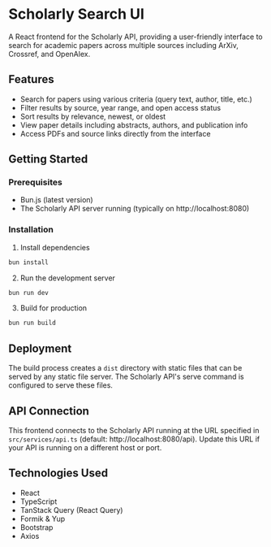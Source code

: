 # Scholarly Search UI

A React frontend for the Scholarly API, providing a user-friendly interface to search for academic papers across multiple sources including ArXiv, Crossref, and OpenAlex.

## Features

- Search for papers using various criteria (query text, author, title, etc.)
- Filter results by source, year range, and open access status
- Sort results by relevance, newest, or oldest
- View paper details including abstracts, authors, and publication info
- Access PDFs and source links directly from the interface

## Getting Started

### Prerequisites

- Bun.js (latest version)
- The Scholarly API server running (typically on http://localhost:8080)

### Installation

1. Install dependencies
```bash
bun install
```

2. Run the development server
```bash
bun run dev
```

3. Build for production
```bash
bun run build
```

## Deployment

The build process creates a `dist` directory with static files that can be served by any static file server. The Scholarly API's serve command is configured to serve these files.

## API Connection

This frontend connects to the Scholarly API running at the URL specified in `src/services/api.ts` (default: http://localhost:8080/api). Update this URL if your API is running on a different host or port.

## Technologies Used

- React
- TypeScript
- TanStack Query (React Query)
- Formik & Yup
- Bootstrap
- Axios